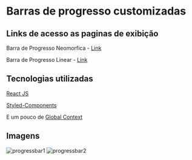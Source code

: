 # Barras de progresso customizadas

## Links de acesso as paginas de exibição

Barra de Progresso Neomorfica - [Link](http://neumorphic-progress-bar.surge.sh)

Barra de Progresso Linear - [Link](http://linear-progress-bar.surge.sh)

## Tecnologias utilizadas

[React JS](https://pt-br.reactjs.org)

[Styled-Components](https://styled-components.com)

E um pouco de [Global Context](https://pt-br.reactjs.org/docs/context.html)

## Imagens

![progressbar1](https://user-images.githubusercontent.com/61671015/170894686-fa1496aa-315e-4b18-a702-1ef890071e4f.gif)
![progressbar2](https://user-images.githubusercontent.com/61671015/170894696-2f840c70-a2a9-42a9-b744-a55b5262d67d.gif)
